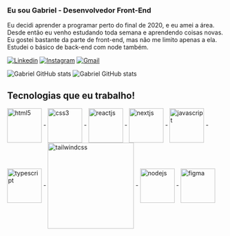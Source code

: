 ### Eu sou Gabriel - Desenvolvedor Front-End</br>


Eu decidi aprender a programar perto do final de 2020, e eu amei a área. Desde então eu venho estudando toda semana e aprendendo coisas novas. Eu gostei bastante da parte de front-end, mas não me limito apenas a ela. Estudei o básico de back-end com node também. </br>

[![Linkedin](https://img.shields.io/badge/LinkedIn-0077B5?style=for-the-badge&logo=linkedin&logoColor=white)](https://www.linkedin.com/in/gbramone/)
[![Instagram](https://img.shields.io/badge/Instagram-E4405F?style=for-the-badge&logo=instagram&logoColor=white)](https://www.instagram.com/x.poltergeist/)
[![Gmail](https://img.shields.io/badge/-Gmail-c14438?style=for-the-badge&logo=Gmail&logoColor=white&link=mailto:karanalpe@gmail.com)](mailto:gbmagalhaes1996@gmail.com)

![Gabriel GitHub stats](https://github-readme-stats.vercel.app/api?username=lPoltergeist&show_icons=true&theme=react)
![Gabriel GitHub stats](https://github-readme-stats.vercel.app/api/top-langs/?username=lPoltergeist&theme=react)

## Tecnologias que eu trabalho!
<div style="display: inline_block">
<img align"center" height="80" align="center" alt="html5" src="https://cdn.jsdelivr.net/gh/devicons/devicon/icons/html5/html5-original.svg"/> - 
<img align"center" height="80" align="center" alt="css3" src="https://cdn.jsdelivr.net/gh/devicons/devicon/icons/css3/css3-original.svg"/> - 
<img align"center" height="80" align="center" alt="reactjs" src="https://cdn.jsdelivr.net/gh/devicons/devicon/icons/react/react-original-wordmark.svg"/> - 
<img align"center" height="80" align="center" alt="nextjs" src="https://cdn.jsdelivr.net/gh/devicons/devicon/icons/nextjs/nextjs-original-wordmark.svg"/> - 
<img align"center" height="80" align="center" alt="javascript" src="https://cdn.jsdelivr.net/gh/devicons/devicon/icons/javascript/javascript-original.svg"/> - 
<img align"center" height="80" align="center" alt="typescript" src="https://cdn.jsdelivr.net/gh/devicons/devicon/icons/typescript/typescript-original.svg"/> - 
<img align"center" width="200" align="center" alt="tailwindcss" src="https://cdn.jsdelivr.net/gh/devicons/devicon/icons/tailwindcss/tailwindcss-original-wordmark.svg"/> - 
<img align"center" height="80" align="center" alt="nodejs" src="https://cdn.jsdelivr.net/gh/devicons/devicon/icons/nodejs/nodejs-original.svg"/> - 
<img align"center" margin="10" height="80" align="center" alt="figma" src="https://cdn.jsdelivr.net/gh/devicons/devicon/icons/figma/figma-original.svg"/>
</div>
